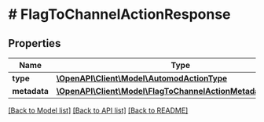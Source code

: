 # # FlagToChannelActionResponse

## Properties

Name | Type | Description | Notes
------------ | ------------- | ------------- | -------------
**type** | [**\OpenAPI\Client\Model\AutomodActionType**](AutomodActionType.md) |  |
**metadata** | [**\OpenAPI\Client\Model\FlagToChannelActionMetadataResponse**](FlagToChannelActionMetadataResponse.md) |  |

[[Back to Model list]](../../README.md#models) [[Back to API list]](../../README.md#endpoints) [[Back to README]](../../README.md)
